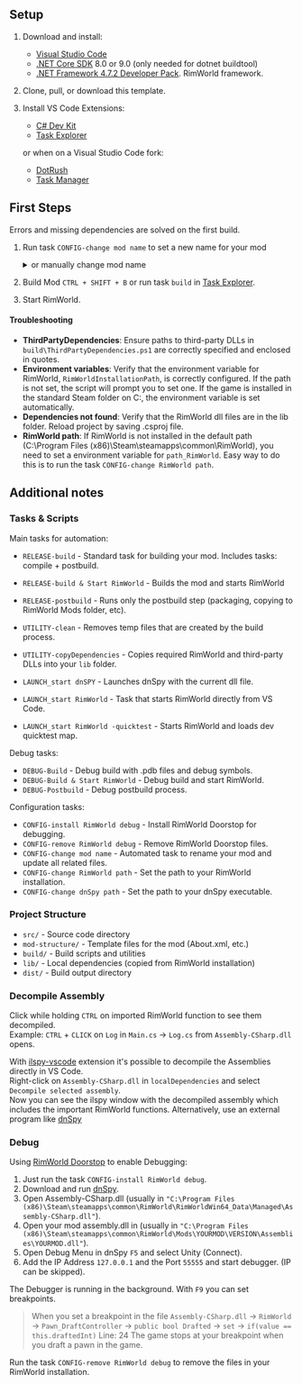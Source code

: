 ## Setup

1. Download and install:

   - [Visual Studio Code](https://code.visualstudio.com/)
   - [.NET Core SDK](https://dotnet.microsoft.com/download/dotnet-core) 8.0 or 9.0 (only needed for dotnet buildtool)
   - [.NET Framework 4.7.2 Developer Pack](https://dotnet.microsoft.com/download/dotnet-framework/net472). RimWorld framework.

2. Clone, pull, or download this template.

3. Install VS Code Extensions:


   - [C# Dev Kit](https://marketplace.visualstudio.com/items?itemName=ms-dotnettools.csdevkit)
   - [Task Explorer](https://marketplace.visualstudio.com/items?itemName=spmeesseman.vscode-taskexplorer)

    or when on a Visual Studio Code fork: 
    - [DotRush](https://open-vsx.org/extension/nromanov/dotrush)
    - [Task Manager](https://open-vsx.org/extension/cnshenj/vscode-task-manager)


## First Steps
Errors and missing dependencies are solved on the first build.

1. Run task `CONFIG-change mod name` to set a new name for your mod
    <details>
      <summary>or manually change mod name </summary>
      
      - Update the mod name in `About.xml`
      - Rename the project folder in `src`
      - Change the namespace in `Main.cs`
      - Rename the `.csproj` file
      - Update `Rootspace` and `AssemblyName` in the `.csproj` file
      - Rename the `.slnx` file
      - Update the project path in the `.slnx` file
    </details>
2. Build Mod `CTRL + SHIFT + B` or run task `build` in [Task Explorer](https://marketplace.visualstudio.com/items?itemName=spmeesseman.vscode-taskexplorer).
3. Start RimWorld.

#### Troubleshooting

- **ThirdPartyDependencies**: Ensure paths to third-party DLLs in `build\ThirdPartyDependencies.ps1` are correctly specified and enclosed in quotes.
- **Environment variables**: Verify that the environment variable for RimWorld, `RimWorldInstallationPath`, is correctly configured. If the path is not set, the script will prompt you to set one. If the game is installed in the standard Steam folder on C:, the environment variable is set automatically.
- **Dependencies not found**: Verify that the RimWorld dll files are in the lib folder. Reload project by saving .csproj file. 
- **RimWorld path**: If RimWorld is not installed in the default path (C:\Program Files (x86)\Steam\steamapps\common\RimWorld), you need to set a environment variable for `path_RimWorld`. Easy way to do this is to run the task `CONFIG-change RimWorld path`.

## Additional notes

### Tasks & Scripts

Main tasks for automation:

- `RELEASE-build` - Standard task for building your mod.
  Includes tasks: compile + postbuild.
- `RELEASE-build & Start RimWorld` - Builds the mod and starts RimWorld
- `RELEASE-postbuild` - Runs only the postbuild step (packaging, copying to RimWorld Mods folder, etc).

- `UTILITY-clean` - Removes temp files that are created by the build process.
- `UTILITY-copyDependencies` - Copies required RimWorld and third-party DLLs into your `lib` folder.

- `LAUNCH_start dnSPY` - Launches dnSpy with the current dll file.
- `LAUNCH_start RimWorld` - Task that starts RimWorld directly from VS Code.
- `LAUNCH_start RimWorld -quicktest` - Starts RimWorld and loads dev quicktest map.

Debug tasks:
- `DEBUG-Build` - Debug build with .pdb files and debug symbols.
- `DEBUG-Build & Start RimWorld` - Debug build and start RimWorld.
- `DEBUG-Postbuild` - Debug postbuild process.

Configuration tasks:
- `CONFIG-install RimWorld debug` - Install RimWorld Doorstop for debugging.
- `CONFIG-remove RimWorld debug` - Remove RimWorld Doorstop files.
- `CONFIG-change mod name` - Automated task to rename your mod and update all related files.
- `CONFIG-change RimWorld path` - Set the path to your RimWorld installation.
- `CONFIG-change dnSpy path` - Set the path to your dnSpy executable.

### Project Structure

- `src/` - Source code directory
- `mod-structure/` - Template files for the mod (About.xml, etc.)
- `build/` - Build scripts and utilities
- `lib/` - Local dependencies (copied from RimWorld installation)
- `dist/` - Build output directory

### Decompile Assembly

Click while holding `CTRL` on imported RimWorld function to see them decompiled.  
Example: `CTRL` + `CLICK` on `Log` in `Main.cs` -> `Log.cs` from `Assembly-CSharp.dll` opens.

With [ilspy-vscode](https://marketplace.visualstudio.com/items?itemName=icsharpcode.ilspy-vscode) extension it's possible to decompile the Assemblies directly in VS Code.  
Right-click on `Assembly-CSharp.dll` in `localDependencies` and select `Decompile selected assembly`.  
Now you can see the ilspy window with the decompiled assembly which includes the important RimWorld functions.
Alternatively, use an external program like [dnSpy](https://github.com/dnSpyEx/dnSpy)


### Debug

Using [RimWorld Doorstop](https://github.com/pardeike/Rimworld-Doorstop) to enable Debugging:

1. Just run the task `CONFIG-install RimWorld debug`.
2. Download and run [dnSpy](https://github.com/dnSpyEx/dnSpy).
3. Open Assembly-CSharp.dll (usually in `"C:\Program Files (x86)\Steam\steamapps\common\RimWorld\RimWorldWin64_Data\Managed\Assembly-CSharp.dll"`).
4. Open your mod assembly.dll in (usually in `"C:\Program Files (x86)\Steam\steamapps\common\RimWorld\Mods\YOURMOD\VERSION\Assemblies\YOURMOD.dll"`).
5. Open Debug Menu in dnSpy `F5` and select Unity (Connect).
6. Add the IP Address `127.0.0.1` and the Port `55555` and start debugger. (IP can be skipped).

The Debugger is running in the background. With `F9` you can set breakpoints.

> When you set a breakpoint in the file `Assembly-CSharp.dll` -> `RimWorld` -> `Pawn_DraftController`
> -> `public bool Drafted` -> `set` -> `if(value == this.draftedInt)` Line: 24
> The game stops at your breakpoint when you draft a pawn in the game.

Run the task `CONFIG-remove RimWorld debug` to remove the files in your RimWorld installation.
